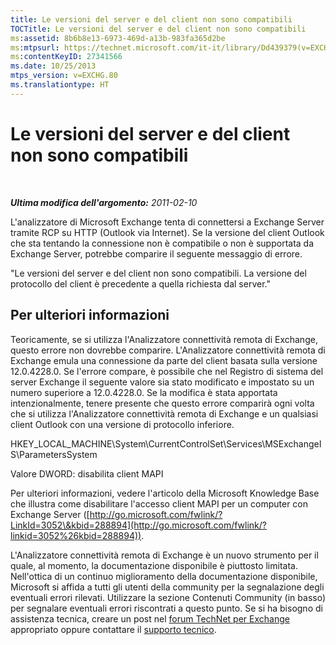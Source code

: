 ```yaml
---
title: Le versioni del server e del client non sono compatibili
TOCTitle: Le versioni del server e del client non sono compatibili
ms:assetid: 8b6b8e13-6973-469d-a13b-983fa365d2be
ms:mtpsurl: https://technet.microsoft.com/it-it/library/Dd439379(v=EXCHG.80)
ms:contentKeyID: 27341566
ms.date: 10/25/2013
mtps_version: v=EXCHG.80
ms.translationtype: HT
---
```


# Le versioni del server e del client non sono compatibili

 

***Ultima modifica dell'argomento:** 2011-02-10*

L'analizzatore di Microsoft Exchange tenta di connettersi a Exchange Server tramite RCP su HTTP (Outlook via Internet). Se la versione del client Outlook che sta tentando la connessione non è compatibile o non è supportata da Exchange Server, potrebbe comparire il seguente messaggio di errore.

"Le versioni del server e del client non sono compatibili. La versione del protocollo del client è precedente a quella richiesta dal server."

## Per ulteriori informazioni

Teoricamente, se si utilizza l'Analizzatore connettività remota di Exchange, questo errore non dovrebbe comparire. L'Analizzatore connettività remota di Exchange emula una connessione da parte del client basata sulla versione 12.0.4228.0. Se l'errore compare, è possibile che nel Registro di sistema del server Exchange il seguente valore sia stato modificato e impostato su un numero superiore a 12.0.4228.0. Se la modifica è stata apportata intenzionalmente, tenere presente che questo errore comparirà ogni volta che si utilizza l'Analizzatore connettività remota di Exchange e un qualsiasi client Outlook con una versione di protocollo inferiore.

HKEY\_LOCAL\_MACHINE\\System\\CurrentControlSet\\Services\\MSExchangeIS\\ParametersSystem

Valore DWORD: disabilita client MAPI

Per ulteriori informazioni, vedere l'articolo della Microsoft Knowledge Base che illustra come disabilitare l'accesso client MAPI per un computer con Exchange Server ([http://go.microsoft.com/fwlink/?LinkId=3052\&kbid=288894](http://go.microsoft.com/fwlink/?linkid=3052%26kbid=288894)).

L'Analizzatore connettività remota di Exchange è un nuovo strumento per il quale, al momento, la documentazione disponibile è piuttosto limitata. Nell'ottica di un continuo miglioramento della documentazione disponibile, Microsoft si affida a tutti gli utenti della community per la segnalazione degli eventuali errori rilevati. Utilizzare la sezione Contenuti Community (in basso) per segnalare eventuali errori riscontrati a questo punto. Se si ha bisogno di assistenza tecnica, creare un post nel [forum TechNet per Exchange](http://go.microsoft.com/fwlink/?linkid=73420) appropriato oppure contattare il [supporto tecnico](http://go.microsoft.com/fwlink/?linkid=8158).

